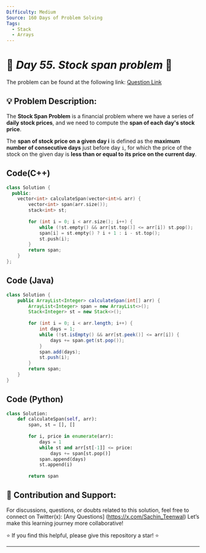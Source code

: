 ```yaml
---
Difficulty: Medium  
Source: 160 Days of Problem Solving  
Tags:
  - Stack
  - Arrays
---
```


# 🚀 _Day 55. Stock span problem_ 🧠 


The problem can be found at the following link: [Question Link](https://www.geeksforgeeks.org/batch/gfg-160-problems/track/stack-gfg-160/problem/stock-span-problem-1587115621)  

## 💡 **Problem Description:**  

The **Stock Span Problem** is a financial problem where we have a series of **daily stock prices**, and we need to compute the **span of each day's stock price**.  

The **span of stock price on a given day i** is defined as the **maximum number of consecutive days** just before day `i`, for which the price of the stock on the given day is **less than or equal to its price on the current day**.  


## Code(C++)
```cpp
class Solution {
  public:
    vector<int> calculateSpan(vector<int>& arr) {
        vector<int> span(arr.size());
        stack<int> st;
        
        for (int i = 0; i < arr.size(); i++) {
            while (!st.empty() && arr[st.top()] <= arr[i]) st.pop();
            span[i] = st.empty() ? i + 1 : i - st.top();
            st.push(i);
        }
        return span;
    }
};
```

## Code (Java)

```java
class Solution {
    public ArrayList<Integer> calculateSpan(int[] arr) {
        ArrayList<Integer> span = new ArrayList<>();
        Stack<Integer> st = new Stack<>();
        
        for (int i = 0; i < arr.length; i++) {
            int days = 1;
            while (!st.isEmpty() && arr[st.peek()] <= arr[i]) {
                days += span.get(st.pop());
            }
            span.add(days);
            st.push(i);
        }
        return span;
    }
}
```

## Code (Python)

```python
class Solution:
    def calculateSpan(self, arr):
        span, st = [], []
        
        for i, price in enumerate(arr):
            days = 1
            while st and arr[st[-1]] <= price:
                days += span[st.pop()]
            span.append(days)
            st.append(i)
        
        return span
```



## 🎯 **Contribution and Support:**

For discussions, questions, or doubts related to this solution, feel free to connect on Twitter(x): [Any Questions] (https://x.com/Sachin_Teenwal) Let’s make this learning journey more collaborative!

⭐ If you find this helpful, please give this repository a star! ⭐

---
